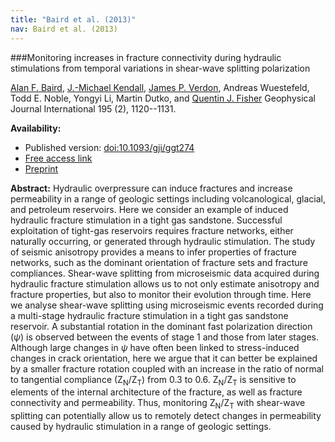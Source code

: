 ```yaml
---
title: "Baird et al. (2013)"
nav: Baird et al. (2013)
---
```


###Monitoring increases in fracture connectivity during hydraulic stimulations from temporal variations in shear-wave splitting polarization


[Alan F. Baird](http://www1.gly.bris.ac.uk/~baird/), [J.-Michael Kendall](http://www1.gly.bris.ac.uk/~jmk/), [James P. Verdon](http://www1.gly.bris.ac.uk/~JamesVerdon/), Andreas Wuestefeld, Todd E. Noble, Yongyi Li, Martin Dutko, and [Quentin J. Fisher](http://www.see.leeds.ac.uk/people/q.fisher)
Geophysical Journal International 195 (2), 1120--1131.

**Availability:**

- Published version: [doi:10.1093/gji/ggt274](http://dx.doi.org/10.1093/gji/ggt274)
- [Free access link](http://gji.oxfordjournals.org/cgi/content/full/ggt274?ijkey=Zzcs9AHbUvXfFGU&keytype=ref)
- [Preprint](/pdfs/Baird_etal_2013a.pdf)

**Abstract:** Hydraulic overpressure can induce fractures and increase permeability in a range of geologic settings including volcanological, glacial, and petroleum reservoirs. Here we consider an example of induced hydraulic fracture stimulation in a tight gas sandstone. Successful exploitation of tight-gas reservoirs requires fracture networks, either naturally occurring, or generated through hydraulic stimulation. The study of seismic anisotropy provides a means to infer properties of fracture networks, such as the dominant orientation of fracture sets and fracture compliances. Shear-wave splitting from microseismic data acquired during hydraulic fracture stimulation allows us to not only estimate anisotropy and fracture properties, but also to monitor their evolution through time. Here we analyse shear-wave splitting using microseismic events recorded during a multi-stage hydraulic fracture stimulation in a tight gas sandstone reservoir. A substantial rotation in the dominant fast polarization direction (*ψ*) is observed between the events of stage 1 and those from later stages. Although large changes in *ψ* have often been linked to stress-induced changes in crack orientation, here we argue that it can better be explained by a smaller fracture rotation coupled with an increase in the ratio of normal to tangential compliance (Z<sub>N</sub>/Z<sub>T</sub>) from 0.3 to 0.6. Z<sub>N</sub>/Z<sub>T</sub> is sensitive to elements of the internal architecture of the fracture, as well as fracture connectivity and permeability. Thus, monitoring Z<sub>N</sub>/Z<sub>T</sub> with shear-wave splitting can potentially allow us to remotely detect changes in permeability caused by hydraulic stimulation in a range of geologic settings.